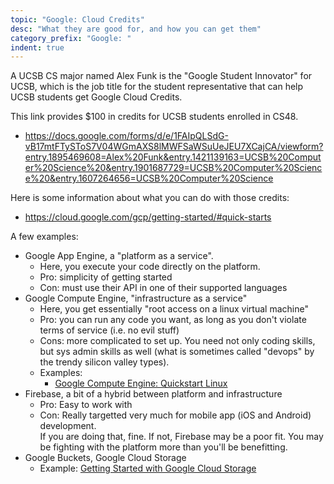 ```yaml
---
topic: "Google: Cloud Credits"
desc: "What they are good for, and how you can get them"
category_prefix: "Google: "
indent: true
---
```



A UCSB CS major named Alex Funk is the "Google Student Innovator" for UCSB, which is the job title 
for the student representative that can help UCSB students get Google Cloud Credits.

This link provides $100 in credits for UCSB students enrolled in CS48.

* <https://docs.google.com/forms/d/e/1FAIpQLSdG-vB17mtFTySToS7V04WGmAXS8lMWFSaWSuUeJEU7XCajCA/viewform?entry.1895469608=Alex%20Funk&entry.1421139163=UCSB%20Computer%20Science%20&entry.1901687729=UCSB%20Computer%20Science%20&entry.1607264656=UCSB%20Computer%20Science>

Here is some information about what you can do with those credits:

* <https://cloud.google.com/gcp/getting-started/#quick-starts>

A few examples:

* Google App Engine, a "platform as a service".  
   * Here, you execute your code directly on the platform.
   * Pro: simplicity of getting started
   * Con: must use their API in one of their supported languages
* Google Compute Engine, "infrastructure as a service"
   * Here, you get essentially "root access on a linux virtual machine"
   * Pro: you can run any code you want, as long as you don't violate terms of service (i.e. no evil stuff)
   * Cons: more complicated to set up.  You need not only coding skills, but sys admin skills as well (what is sometimes 
      called "devops" by the trendy silicon valley types).
   * Examples:
      - [Google Compute Engine: Quickstart Linux](https://cloud.google.com/compute/docs/quickstart-linux)
* Firebase, a bit of a hybrid between platform and infrastructure
   * Pro: Easy to work with
   * Con: Really targetted very much for mobile app (iOS and Android) development.  
      If you are doing that, fine.  If not, Firebase may be a poor fit.  You may be fighting with the platform more than you'll be benefitting.
* Google Buckets, Google Cloud Storage
   * Example: [Getting Started with Google Cloud Storage](https://cloud.google.com/storage/docs/quickstart-console)
   
